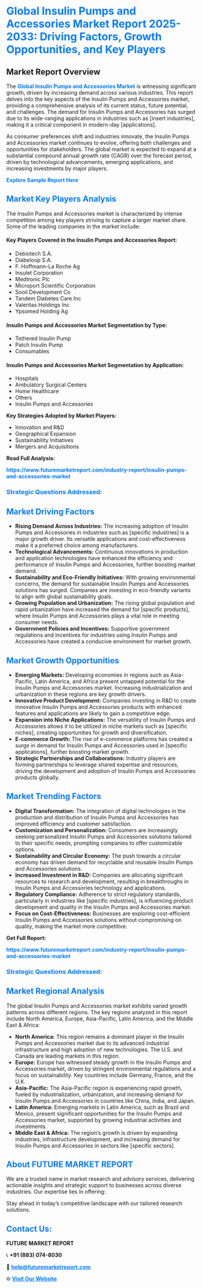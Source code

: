 <h1 style="color: #007BFF;">Global Insulin Pumps and Accessories Market Report 2025-2033: Driving Factors, Growth Opportunities, and Key Players</h1>

<section id="overview">
<h2>Market Report Overview</h2>
<p>The <a href="https://www.futuremarketreport.com/industry-report/insulin-pumps-and-accessories-market" style="color: #007BFF; text-decoration: none;"><strong>Global Insulin Pumps and Accessories Market</strong></a> is witnessing significant growth, driven by increasing demand across various industries. This report delves into the key aspects of the Insulin Pumps and Accessories market, providing a comprehensive analysis of its current status, future potential, and challenges. The demand for Insulin Pumps and Accessories has surged due to its wide-ranging applications in industries such as [insert industries], making it a critical component in modern-day [applications].</p>
<p>As consumer preferences shift and industries innovate, the Insulin Pumps and Accessories market continues to evolve, offering both challenges and opportunities for stakeholders. The global market is expected to expand at a substantial compound annual growth rate (CAGR) over the forecast period, driven by technological advancements, emerging applications, and increasing investments by major players.</p>
</section>

<section id="overview">
<p><a href="https://www.futuremarketreport.com/request-sample/reportId=123701" style="color: #007BFF; text-decoration: none;"><strong>Explore Sample Report Here</strong></a></p>
</section>

<section id="key-players">
<h2 style="color: #007BFF;">Market Key Players Analysis</h2>
<p>The Insulin Pumps and Accessories market is characterized by intense competition among key players striving to capture a larger market share. Some of the leading companies in the market include:</p>
<h4>Key Players Covered in the Insulin Pumps and Accessories Report:</h4>
<ul><li>Debiotech S.A.</li><li>Diabeloop S.A.</li><li>F. Hoffmann-La Roche Ag</li><li>Insulet Corporation</li><li>Medtronic Plc</li><li>Microport Scientific Corporation</li><li>Sooil Development Co</li><li>Tandem Diabetes Care Inc</li><li>Valeritas Holdings Inc</li><li>Ypsomed Holding Ag</li></ul>
<h4>Insulin Pumps and Accessories Market Segmentation by Type:</h4>
<ul><li>Tethered Insulin Pump</li><li>Patch Insulin Pump</li><li>Consumables</li></ul>

<h4>Insulin Pumps and Accessories Market Segmentation by Application:</h4>
<ul><li>Hospitals</li><li>Ambulatory Surgical Centers</li><li>Home Healthcare</li><li>Others</li><li>Insulin Pumps and Accessories</li></ul>
<p><strong>Key Strategies Adopted by Market Players:</strong></p>
<ul>
<li>Innovation and R&D</li>
<li>Geographical Expansion</li>
<li>Sustainability Initiatives</li>
<li>Mergers and Acquisitions</li>
</ul>
</section>

<section>
<p><strong>Read Full Analysis: </strong></p><a href="https://www.futuremarketreport.com/industry-report/insulin-pumps-and-accessories-market" style="color: #007BFF; text-decoration: none;"><strong>https://www.futuremarketreport.com/industry-report/insulin-pumps-and-accessories-market</strong></a>
<h3 style="color: #007BFF;">Strategic Questions Addressed:</h3>
</section>

<section id="driving-factors">
<h2 style="color: #007BFF;">Market Driving Factors</h2>
<ul>
<li><strong>Rising Demand Across Industries:</strong> The increasing adoption of Insulin Pumps and Accessories in industries such as [specific industries] is a major growth driver. Its versatile applications and cost-effectiveness make it a preferred choice among manufacturers.</li>
<li><strong>Technological Advancements:</strong> Continuous innovations in production and application technologies have enhanced the efficiency and performance of Insulin Pumps and Accessories, further boosting market demand.</li>
<li><strong>Sustainability and Eco-Friendly Initiatives:</strong> With growing environmental concerns, the demand for sustainable Insulin Pumps and Accessories solutions has surged. Companies are investing in eco-friendly variants to align with global sustainability goals.</li>
<li><strong>Growing Population and Urbanization:</strong> The rising global population and rapid urbanization have increased the demand for [specific products], where Insulin Pumps and Accessories plays a vital role in meeting consumer needs.</li>
<li><strong>Government Policies and Incentives:</strong> Supportive government regulations and incentives for industries using Insulin Pumps and Accessories have created a conducive environment for market growth.</li>
</ul>
</section>

<section id="growth-opportunities">
<h2 style="color: #007BFF;">Market Growth Opportunities</h2>
<ul>
<li><strong>Emerging Markets:</strong> Developing economies in regions such as Asia-Pacific, Latin America, and Africa present untapped potential for the Insulin Pumps and Accessories market. Increasing industrialization and urbanization in these regions are key growth drivers.</li>
<li><strong>Innovative Product Development:</strong> Companies investing in R&D to create innovative Insulin Pumps and Accessories products with enhanced features and applications are likely to gain a competitive edge.</li>
<li><strong>Expansion into Niche Applications:</strong> The versatility of Insulin Pumps and Accessories allows it to be utilized in niche markets such as [specific niches], creating opportunities for growth and diversification.</li>
<li><strong>E-commerce Growth:</strong> The rise of e-commerce platforms has created a surge in demand for Insulin Pumps and Accessories used in [specific applications], further boosting market growth.</li>
<li><strong>Strategic Partnerships and Collaborations:</strong> Industry players are forming partnerships to leverage shared expertise and resources, driving the development and adoption of Insulin Pumps and Accessories products globally.</li>
</ul>
</section>

<section id="trending-factors">
<h2 style="color: #007BFF;">Market Trending Factors</h2>
<ul>
<li><strong>Digital Transformation:</strong> The integration of digital technologies in the production and distribution of Insulin Pumps and Accessories has improved efficiency and customer satisfaction.</li>
<li><strong>Customization and Personalization:</strong> Consumers are increasingly seeking personalized Insulin Pumps and Accessories solutions tailored to their specific needs, prompting companies to offer customizable options.</li>
<li><strong>Sustainability and Circular Economy:</strong> The push towards a circular economy has driven demand for recyclable and reusable Insulin Pumps and Accessories solutions.</li>
<li><strong>Increased Investment in R&D:</strong> Companies are allocating significant resources to research and development, resulting in breakthroughs in Insulin Pumps and Accessories technology and applications.</li>
<li><strong>Regulatory Compliance:</strong> Adherence to strict regulatory standards, particularly in industries like [specific industries], is influencing product development and quality in the Insulin Pumps and Accessories market.</li>
<li><strong>Focus on Cost-Effectiveness:</strong> Businesses are exploring cost-efficient Insulin Pumps and Accessories solutions without compromising on quality, making the market more competitive.</li>
</ul>
</section>

<section>
<p><strong>Get Full Report: </strong></p><a href="https://www.futuremarketreport.com/industry-report/insulin-pumps-and-accessories-market" style="color: #007BFF; text-decoration: none;"><strong>https://www.futuremarketreport.com/industry-report/insulin-pumps-and-accessories-market</strong></a>
<h3 style="color: #007BFF;">Strategic Questions Addressed:</h3>
</section>


<section id="regional-analysis">
<h2 style="color: #007BFF;">Market Regional Analysis</h2>
<p>The global Insulin Pumps and Accessories market exhibits varied growth patterns across different regions. The key regions analyzed in this report include North America, Europe, Asia-Pacific, Latin America, and the Middle East & Africa:</p>
<ul>
<li><strong>North America:</strong> This region remains a dominant player in the Insulin Pumps and Accessories market due to its advanced industrial infrastructure and high adoption of new technologies. The U.S. and Canada are leading markets in this region.</li>
<li><strong>Europe:</strong> Europe has witnessed steady growth in the Insulin Pumps and Accessories market, driven by stringent environmental regulations and a focus on sustainability. Key countries include Germany, France, and the U.K.</li>
<li><strong>Asia-Pacific:</strong> The Asia-Pacific region is experiencing rapid growth, fueled by industrialization, urbanization, and increasing demand for Insulin Pumps and Accessories in countries like China, India, and Japan.</li>
<li><strong>Latin America:</strong> Emerging markets in Latin America, such as Brazil and Mexico, present significant opportunities for the Insulin Pumps and Accessories market, supported by growing industrial activities and investments.</li>
<li><strong>Middle East & Africa:</strong> The region’s growth is driven by expanding industries, infrastructure development, and increasing demand for Insulin Pumps and Accessories in sectors like [specific sectors].</li>
</ul>
</section>

<footer>
<h2 style="color: #007BFF;">About FUTURE MARKET REPORT</h2>
<p>We are a trusted name in market research and advisory services, delivering actionable insights and strategic support to businesses across diverse industries. Our expertise lies in offering:</p>

<p>Stay ahead in today’s competitive landscape with our tailored research solutions.</p>

<h2 style="color: #007BFF;">Contact Us:</h2>
<p><strong>FUTURE MARKET REPORT</strong></p>
<p>📞 <strong>+91 (883) 074-8030</strong></p>
<p>📧 <strong><a href="mailto:help@futuremarketreport.com" style="color: #007BFF;">help@futuremarketreport.com</a></strong></p>
<p>🌐 <strong><a href="https://www.futuremarketreport.com/" style="color: #007BFF;">Visit Our Website</a></strong></p>
</footer>